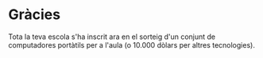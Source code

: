 

# Gràcies

Tota la teva escola s'ha inscrit ara en el sorteig d'un conjunt de computadores portàtils per a l'aula (o 10.000 dòlars per altres tecnologies).